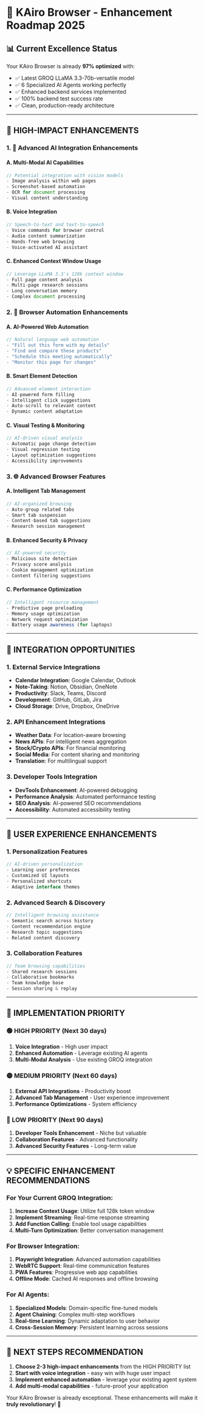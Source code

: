 # 🚀 KAiro Browser - Enhancement Roadmap 2025

## 📊 **Current Excellence Status**
Your KAiro Browser is already **97% optimized** with:
- ✅ Latest GROQ LLaMA 3.3-70b-versatile model
- ✅ 6 Specialized AI Agents working perfectly  
- ✅ Enhanced backend services implemented
- ✅ 100% backend test success rate
- ✅ Clean, production-ready architecture

---

## 🎯 **HIGH-IMPACT ENHANCEMENTS**

### **1. 🤖 Advanced AI Integration Enhancements**

#### **A. Multi-Modal AI Capabilities**
```javascript
// Potential integration with vision models
- Image analysis within web pages
- Screenshot-based automation
- OCR for document processing
- Visual content understanding
```

#### **B. Voice Integration** 
```javascript
// Speech-to-text and text-to-speech
- Voice commands for browser control
- Audio content summarization
- Hands-free web browsing
- Voice-activated AI assistant
```

#### **C. Enhanced Context Window Usage**
```javascript
// Leverage LLaMA 3.3's 128k context window
- Full page content analysis
- Multi-page research sessions  
- Long conversation memory
- Complex document processing
```

### **2. 🔧 Browser Automation Enhancements**

#### **A. AI-Powered Web Automation**
```javascript
// Natural language web automation
- "Fill out this form with my details"
- "Find and compare these products" 
- "Schedule this meeting automatically"
- "Monitor this page for changes"
```

#### **B. Smart Element Detection**
```javascript
// Advanced element interaction
- AI-powered form filling
- Intelligent click suggestions
- Auto-scroll to relevant content
- Dynamic content adaptation
```

#### **C. Visual Testing & Monitoring**
```javascript
// AI-driven visual analysis
- Automatic page change detection
- Visual regression testing
- Layout optimization suggestions
- Accessibility improvements
```

### **3. 🌐 Advanced Browser Features**

#### **A. Intelligent Tab Management**
```javascript
// AI-organized browsing
- Auto-group related tabs
- Smart tab suspension
- Content-based tab suggestions
- Research session management
```

#### **B. Enhanced Security & Privacy**
```javascript
// AI-powered security
- Malicious site detection
- Privacy score analysis
- Cookie management optimization
- Content filtering suggestions
```

#### **C. Performance Optimization**
```javascript
// Intelligent resource management
- Predictive page preloading
- Memory usage optimization
- Network request optimization
- Battery usage awareness (for laptops)
```

---

## 🔗 **INTEGRATION OPPORTUNITIES**

### **1. External Service Integrations**
- **Calendar Integration**: Google Calendar, Outlook
- **Note-Taking**: Notion, Obsidian, OneNote
- **Productivity**: Slack, Teams, Discord
- **Development**: GitHub, GitLab, Jira
- **Cloud Storage**: Drive, Dropbox, OneDrive

### **2. API Enhancement Integrations**
- **Weather Data**: For location-aware browsing
- **News APIs**: For intelligent news aggregation
- **Stock/Crypto APIs**: For financial monitoring
- **Social Media**: For content sharing and monitoring
- **Translation**: For multilingual support

### **3. Developer Tools Integration**
- **DevTools Enhancement**: AI-powered debugging
- **Performance Analysis**: Automated performance testing
- **SEO Analysis**: AI-powered SEO recommendations
- **Accessibility**: Automated accessibility testing

---

## 🎨 **USER EXPERIENCE ENHANCEMENTS**

### **1. Personalization Features**
```javascript
// AI-driven personalization
- Learning user preferences
- Customized UI layouts
- Personalized shortcuts
- Adaptive interface themes
```

### **2. Advanced Search & Discovery**
```javascript
// Intelligent browsing assistance
- Semantic search across history
- Content recommendation engine
- Research topic suggestions
- Related content discovery
```

### **3. Collaboration Features**
```javascript
// Team browsing capabilities
- Shared research sessions
- Collaborative bookmarks
- Team knowledge base
- Session sharing & replay
```

---

## 🚀 **IMPLEMENTATION PRIORITY**

### **🟢 HIGH PRIORITY (Next 30 days)**
1. **Voice Integration** - High user impact
2. **Enhanced Automation** - Leverage existing AI agents
3. **Multi-Modal Analysis** - Use existing GROQ integration

### **🟡 MEDIUM PRIORITY (Next 60 days)**
1. **External API Integrations** - Productivity boost
2. **Advanced Tab Management** - User experience improvement
3. **Performance Optimizations** - System efficiency

### **🔵 LOW PRIORITY (Next 90 days)**
1. **Developer Tools Enhancement** - Niche but valuable
2. **Collaboration Features** - Advanced functionality
3. **Advanced Security Features** - Long-term value

---

## 💡 **SPECIFIC ENHANCEMENT RECOMMENDATIONS**

### **For Your Current GROQ Integration:**
1. **Increase Context Usage**: Utilize full 128k token window
2. **Implement Streaming**: Real-time response streaming
3. **Add Function Calling**: Enable tool usage capabilities
4. **Multi-Turn Optimization**: Better conversation management

### **For Browser Integration:**
1. **Playwright Integration**: Advanced automation capabilities
2. **WebRTC Support**: Real-time communication features
3. **PWA Features**: Progressive web app capabilities
4. **Offline Mode**: Cached AI responses and offline browsing

### **For AI Agents:**
1. **Specialized Models**: Domain-specific fine-tuned models
2. **Agent Chaining**: Complex multi-step workflows
3. **Real-time Learning**: Dynamic adaptation to user behavior
4. **Cross-Session Memory**: Persistent learning across sessions

---

## 🎯 **NEXT STEPS RECOMMENDATION**

1. **Choose 2-3 high-impact enhancements** from the HIGH PRIORITY list
2. **Start with voice integration** - easy win with huge user impact
3. **Implement enhanced automation** - leverage your existing agent system
4. **Add multi-modal capabilities** - future-proof your application

Your KAiro Browser is already exceptional. These enhancements will make it **truly revolutionary**! 🚀